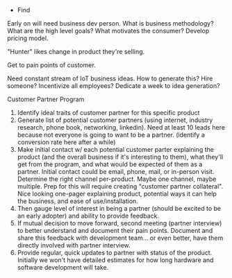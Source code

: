 - Find 



Early on will need business dev person.  What is business methodology?  What are the high level goals?  What motivates the consumer?
Develop pricing model.

"Hunter" likes change in product they're selling.

Get to pain points of customer.

Need constant stream of IoT business ideas.  How to generate this?  Hire someone?  Incentivize all employees?  Dedicate a week to idea generation?

Customer Partner Program
1. Identify ideal traits of customer partner for this specific product
2. Generate list of potential customer partners (using internet, industry research, phone book, networking, linkedin).  Need at least 10 leads here because not everyone is going to want to be a partner. (identify a conversion rate here after a while)
3. Make initial contact w/ each potential customer parter explaining the product (and the overall business if it's interesting to them), what they'll get from the program, and what would be expected of them as a partner.  Initial contact could be email, phone, mail, or in-person visit.  Determine the right channel per-product.  Maybe one channel, maybe multiple.  Prep for this will require creating "customer partner collateral".  Nice looking one-pager explaining product, potential ways it can help the business, and ease of use/installation.
4. Then gauge level of interest in being a partner (should be excited to be an early adopter) and ability to provide feedback.
5. If mutual decision to move forward, second meeting (partner interview) to better understand and document their pain points.  Document and share this feedback with development team... or even better, have them directly involved with partner interview.
6. Provide regular, quick updates to partner with status of the product.  Initially we won't have detailed estimates for how long hardware and software development will take.